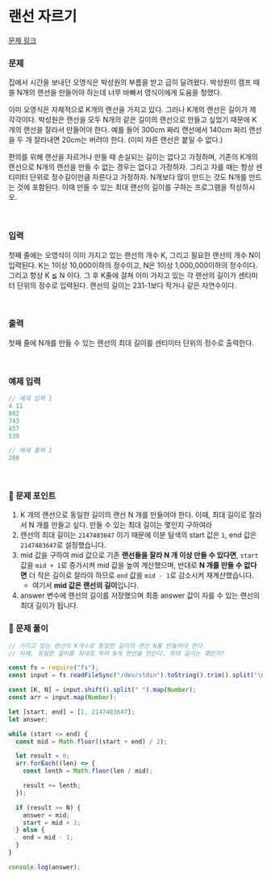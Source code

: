 # 랜선 자르기

[문제 링크](https://www.acmicpc.net/problem/1654)

### 문제

집에서 시간을 보내던 오영식은 박성원의 부름을 받고 급히 달려왔다. 박성원이 캠프 때 쓸 N개의 랜선을 만들어야 하는데 너무 바빠서 영식이에게 도움을 청했다.

이미 오영식은 자체적으로 K개의 랜선을 가지고 있다. 그러나 K개의 랜선은 길이가 제각각이다. 박성원은 랜선을 모두 N개의 같은 길이의 랜선으로 만들고 싶었기 때문에 K개의 랜선을 잘라서 만들어야 한다. 예를 들어 300cm 짜리 랜선에서 140cm 짜리 랜선을 두 개 잘라내면 20cm는 버려야 한다. (이미 자른 랜선은 붙일 수 없다.)

편의를 위해 랜선을 자르거나 만들 때 손실되는 길이는 없다고 가정하며, 기존의 K개의 랜선으로 N개의 랜선을 만들 수 없는 경우는 없다고 가정하자. 그리고 자를 때는 항상 센티미터 단위로 정수길이만큼 자른다고 가정하자. N개보다 많이 만드는 것도 N개를 만드는 것에 포함된다. 이때 만들 수 있는 최대 랜선의 길이를 구하는 프로그램을 작성하시오.

<br/>

### 입력

첫째 줄에는 오영식이 이미 가지고 있는 랜선의 개수 K, 그리고 필요한 랜선의 개수 N이 입력된다. K는 1이상 10,000이하의 정수이고, N은 1이상 1,000,000이하의 정수이다. 그리고 항상 K ≦ N 이다. 그 후 K줄에 걸쳐 이미 가지고 있는 각 랜선의 길이가 센티미터 단위의 정수로 입력된다. 랜선의 길이는 231-1보다 작거나 같은 자연수이다.

<br/>

### 출력

첫째 줄에 N개를 만들 수 있는 랜선의 최대 길이를 센티미터 단위의 정수로 출력한다.

<br/>

### 예제 입력

```jsx
// 예제 입력 1
4 11
802
743
457
539

// 예제 출력 1
200
```

<br/>

### 📕 문제 포인트

1. K 개의 랜선으로 동일한 길이의 랜선 N 개를 만들어야 한다. 이때, 최대 길이로 잘라서 N 개를 만들고 싶다. 만들 수 있는 최대 길이는 몇인지 구하여라
2. 랜선의 최대 길이는 `2147483647` 이기 때문에 이분 탐색의 start 값은 `1`, end 값은 `2147483647`로 설정했습니다.
3. mid 값을 구하여 mid 값으로 기존 **랜선들을 잘라 N 개 이상 만들 수 있다면**, `start` 값을 `mid + 1`로 증가시켜 mid 값을 높여 계산했으며, 반대로 **N 개를 만들 수 없다면** 더 작은 길이로 잘라야 하므로 `end` 값을 `mid - 1`로 감소시켜 재계산했습니다.
   - 여기서 **mid 값은 랜선의 길이**입니다.
4. answer 변수에 랜선의 길이를 저장했으며 최종 answer 값이 자를 수 있는 랜선의 최대 길이가 됩니다.

### 📝 문제 풀이

```js
// 가지고 있는 랜선의 K개수로 동일한 길이의 랜선 N를 만들어야 한다.
// 이떄, 동일한 길이를 최대로 하여 N개 랜선을 만든다. 최대 길이는 몇인가?

const fs = require("fs");
const input = fs.readFileSync("/dev/stdin").toString().trim().split("\n");

const [K, N] = input.shift().split(" ").map(Number);
const arr = input.map(Number);

let [start, end] = [1, 2147483647];
let answer;

while (start <= end) {
  const mid = Math.floor((start + end) / 2);

  let result = 0;
  arr.forEach((len) => {
    const lenth = Math.floor(len / mid);

    result += lenth;
  });

  if (result >= N) {
    answer = mid;
    start = mid + 1;
  } else {
    end = mid - 1;
  }
}

console.log(answer);
```
